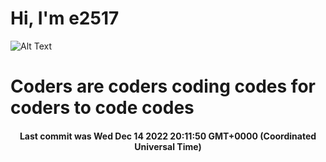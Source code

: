 # Hi, I'm e2517

![Alt Text](https://github.com/E2517/e2517/blob/master/images/background.gif)

# Coders are coders coding codes for coders to code codes

<h4 align="center">Last commit was Wed Dec 14 2022 20:11:50 GMT+0000 (Coordinated Universal Time)</h4>
